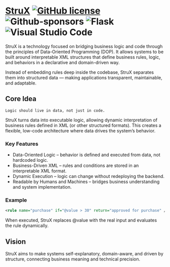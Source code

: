# [StruX](google.com)  [![GitHub license](https://img.shields.io/badge/license-MIT-blue.svg)](https://github.com/facebook/react/blob/main/LICENSE)   ![Github-sponsors](https://img.shields.io/badge/sponsor-30363D?style=for-the-badge&logo=GitHub-Sponsors&logoColor=#EA4AAA)  ![Flask](https://img.shields.io/badge/flask-%23000.svg?style=for-the-badge&logo=flask&logoColor=white) ![Visual Studio Code](https://img.shields.io/badge/Visual%20Studio%20Code-0078d7.svg?style=for-the-badge&logo=visual-studio-code&logoColor=white)  
StruX is a technology focused on bridging business logic and code through the principles of Data-Oriented Programming (DOP).
It allows systems to be built around interpretable XML structures that define business rules, logic, and behaviors in a declarative and domain-driven way.

Instead of embedding rules deep inside the codebase, StruX separates them into structured data — making applications transparent, maintainable, and adaptable.

## Core Idea

``` Logic should live in data, not just in code. ```

StruX turns data into executable logic, allowing dynamic interpretation of business rules defined in XML (or other structured formats).
This creates a flexible, low-code architecture where data drives the system’s behavior.

### Key Features

* Data-Oriented Logic – behavior is defined and executed from data, not hardcoded logic.
* Business-Driven XML – rules and conditions are stored in an interpretable XML format.
* Dynamic Execution – logic can change without redeploying the backend.
* Readable by Humans and Machines – bridges business understanding and system implementation.

### Example
  ```XML 
  <rule name="purchase" if="@value > 30" return="approved for purchase" />
```
When executed, StruX replaces @value with the real input and evaluates the rule dynamically.


## Vision

StruX aims to make systems self-explanatory, domain-aware, and driven by structure, connecting business meaning and technical precision.
  
